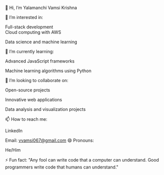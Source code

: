 👋 Hi, I’m Yalamanchi Vamsi Krishna

👀 I’m interested in:

Full-stack development                                                                                                                                                                                                
Cloud computing with AWS

Data science and machine learning

🌱 I’m currently learning:

Advanced JavaScript frameworks

Machine learning algorithms using Python

💞️ I’m looking to collaborate on:

Open-source projects

Innovative web applications

Data analysis and visualization projects

📫 How to reach me:

LinkedIn

Email: vvamsi067@gmail.com
😄 Pronouns:

He/Him

⚡ Fun fact: "Any fool can write code that a computer can understand. Good programmers write code that humans can understand."
